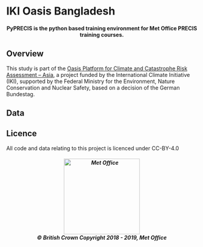 # IKI Oasis Bangladesh

<h4 align="center">
PyPRECIS is the python based training environment for Met Office PRECIS training courses.
</h4>

<p align="center">
<!-- Github Sheilds - comment out until repo is public -->
<!-- https://shields.io/ is a good source of these -->
<!-- <a href="https://github.com/MetOffice/IKI-Oasis-Bangladesh/releases">
    <img src="https://img.shields.io/github/tag/MetOffice/IKI-Oasis-Bangladesh.svg"
        alt="Latest version" /></a>
<img src="https://img.shields.io/github/release-date/MetOffice/IKI-Oasis-Bangladesh.svg"
    alt="Release date" /></a>
<a href="https://github.com/MetOffice/IKI-Oasis-Bangladesh/commits/master">
     <img src="https://img.shields.io/github/commits-since/MetOffice/IKI-Oasis-Bangladesh/latest.svg"
          alt="Commits since last release" /></a>
<img src="https://img.shields.io/github/repo-size/MetOffice/IKI-Oasis-Bangladesh.svg"
    alt="Repo size" /></a>
    </p>
<br> -->

## Overview
This study is part of the [Oasis Platform for Climate and Catastrophe Risk Assessment – Asia](https://www.international-climate-initiative.com/en/nc/details/project/oasis-platform-for-climate-and-catastrophe-risk-assessment-asia-18_II_165-3018), a project funded by the International Climate Initiative (IKI), supported by the Federal Ministry for the Environment, Nature Conservation and Nuclear Safety, based on a decision of the German Bundestag.

## Data

## Licence
All code and data relating to this project is licenced under CC-BY-4.0

<h5 align="center">
<img src="notebooks/img/MO_MASTER_black_mono_for_light_backg_RBG.png" width="200" alt="Met Office"> <br>
&copy; British Crown Copyright 2018 - 2019, Met Office
</h5>
